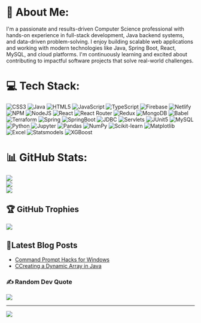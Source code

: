 # 💫 About Me:
I'm a passionate and results-driven Computer Science professional with hands-on experience in full-stack development, Java backend systems, and data-driven problem-solving. I enjoy building scalable web applications and working with modern technologies like Java, Spring Boot, React, MySQL, and cloud platforms. I'm continuously learning and excited about contributing to impactful software projects that solve real-world challenges.


# 💻 Tech Stack:
![CSS3](https://img.shields.io/badge/css3-%231572B6.svg?style=for-the-badge&logo=css3&logoColor=white) 
![Java](https://img.shields.io/badge/java-%23ED8B00.svg?style=for-the-badge&logo=java&logoColor=white) 
![HTML5](https://img.shields.io/badge/html5-%23E34F26.svg?style=for-the-badge&logo=html5&logoColor=white) 
![JavaScript](https://img.shields.io/badge/javascript-%23323330.svg?style=for-the-badge&logo=javascript&logoColor=%23F7DF1E) 
![TypeScript](https://img.shields.io/badge/typescript-%23007ACC.svg?style=for-the-badge&logo=typescript&logoColor=white) 
![Firebase](https://img.shields.io/badge/firebase-%23039BE5.svg?style=for-the-badge&logo=firebase) 
![Netlify](https://img.shields.io/badge/netlify-%23000000.svg?style=for-the-badge&logo=netlify&logoColor=#00C7B7) 
![NPM](https://img.shields.io/badge/NPM-%23000000.svg?style=for-the-badge&logo=npm&logoColor=white) 
![NodeJS](https://img.shields.io/badge/node.js-6DA55F?style=for-the-badge&logo=node.js&logoColor=white) 
![React](https://img.shields.io/badge/react-%2320232a.svg?style=for-the-badge&logo=react&logoColor=%2361DAFB) 
![React Router](https://img.shields.io/badge/React_Router-CA4245?style=for-the-badge&logo=react-router&logoColor=white) 
![Redux](https://img.shields.io/badge/redux-%23593d88.svg?style=for-the-badge&logo=redux&logoColor=white) 
![MongoDB](https://img.shields.io/badge/MongoDB-%234ea94b.svg?style=for-the-badge&logo=mongodb&logoColor=white) 
![Babel](https://img.shields.io/badge/Babel-F9DC3e?style=for-the-badge&logo=babel&logoColor=black) 
![Terraform](https://img.shields.io/badge/Terraform-%23FF5C00.svg?style=for-the-badge&logo=terraform&logoColor=white) 
![Spring](https://img.shields.io/badge/Spring-%236DB33F.svg?style=for-the-badge&logo=spring&logoColor=white) 
![SpringBoot](https://img.shields.io/badge/SpringBoot-%236DB33F.svg?style=for-the-badge&logo=springboot&logoColor=white) 
![JDBC](https://img.shields.io/badge/JDBC-%23052F5F.svg?style=for-the-badge&logo=java&logoColor=white) 
![Servlets](https://img.shields.io/badge/Servlets-%236DB33F.svg?style=for-the-badge&logo=java&logoColor=white) 
![JUnit5](https://img.shields.io/badge/JUnit5-%23F79900.svg?style=for-the-badge&logo=junit5&logoColor=white)
![MySQL](https://img.shields.io/badge/MySQL-%234479A1.svg?style=for-the-badge&logo=mysql&logoColor=white)
![Python](https://img.shields.io/badge/Python-%2314354C.svg?style=for-the-badge&logo=python&logoColor=white)
![Jupyter](https://img.shields.io/badge/Jupyter-%23F37626.svg?style=for-the-badge&logo=jupyter&logoColor=white)
![Pandas](https://img.shields.io/badge/Pandas-%23150458.svg?style=for-the-badge&logo=pandas&logoColor=white)
![NumPy](https://img.shields.io/badge/NumPy-%23013243.svg?style=for-the-badge&logo=numpy&logoColor=white)
![Scikit-learn](https://img.shields.io/badge/scikit--learn-%23F7931E.svg?style=for-the-badge&logo=scikitlearn&logoColor=white)
![Matplotlib](https://img.shields.io/badge/Matplotlib-%23007ACC.svg?style=for-the-badge&logo=matplotlib&logoColor=white)
![Excel](https://img.shields.io/badge/Microsoft_Excel-217346?style=for-the-badge&logo=microsoft-excel&logoColor=white)
![Statsmodels](https://img.shields.io/badge/Statsmodels-%23A6CEE3.svg?style=for-the-badge&logo=python&logoColor=black)
![XGBoost](https://img.shields.io/badge/XGBoost-%23EA580C.svg?style=for-the-badge&logo=python&logoColor=white)




# 📊 GitHub Stats:
![](https://github-readme-stats.vercel.app/api?username=saivinaygondrala&theme=dark&hide_border=false&include_all_commits=true&count_private=true)<br/>
![](https://github-readme-streak-stats.herokuapp.com/?user=saivinaygondrala&theme=dark&hide_border=false)<br/>
![](https://github-readme-stats.vercel.app/api/top-langs/?username=saivinaygondrala&theme=dark&hide_border=false&include_all_commits=true&count_private=true&layout=compact)

## 🏆 GitHub Trophies
![](https://github-profile-trophy.vercel.app/?username=saivinaygondrala&theme=radical&no-frame=false&no-bg=true&margin-w=4)


## 📕Latest Blog Posts

- [Command Prompt Hacks for Windows](https://www.geeksforgeeks.org/command-prompt-hacks-for-windows/?itm_source=auth&itm_medium=contributions&itm_campaign=articles)
- [CCreating a Dynamic Array in Java](https://www.geeksforgeeks.org/creating-a-dynamic-array-in-java/?itm_source=auth&itm_medium=contributions&itm_campaign=articles)


### ✍️ Random Dev Quote
![](https://quotes-github-readme.vercel.app/api?type=horizontal&theme=radical)

---
[![](https://visitcount.itsvg.in/api?id=saivinaygondrala&icon=0&color=0)](https://visitcount.itsvg.in)

<!-- Proudly created with GPRM ( https://gprm.itsvg.in ) -->

